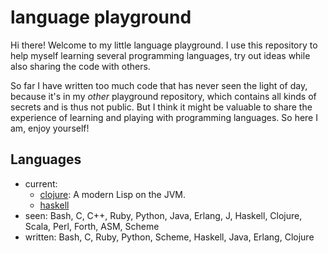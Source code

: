 # language playground

Hi there! Welcome to my little language playground. I use this
repository to help myself learning several programming languages, try
out ideas while also sharing the code with others.

So far I have written too much code that has never seen the light of
day, because it's in my *other* playground repository, which contains
all kinds of secrets and is thus not public. But I think it might be
valuable to share the experience of learning and playing with
programming languages. So here I am, enjoy yourself!

## Languages

* current:
    - [clojure](http://clojure.org): A modern Lisp on the JVM.
    - [haskell](http://haskell.org)
* seen: Bash, C, C++, Ruby, Python, Java, Erlang, J, Haskell, Clojure,
  Scala, Perl, Forth, ASM, Scheme
* written: Bash, C, Ruby, Python, Scheme, Haskell, Java, Erlang, Clojure
